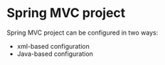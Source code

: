 # Spring MVC project

Spring MVC project can be configured in two ways: 
- xml-based configuration
- Java-based configuration
